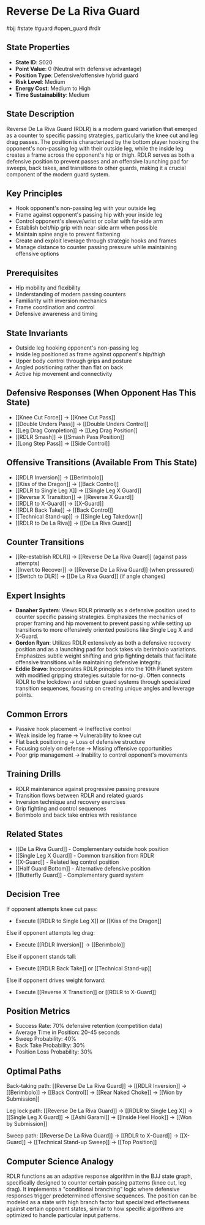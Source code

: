 # Reverse De La Riva Guard
#bjj #state #guard #open_guard #rdlr

## State Properties
- **State ID**: S020
- **Point Value**: 0 (Neutral with defensive advantage)
- **Position Type**: Defensive/offensive hybrid guard
- **Risk Level**: Medium
- **Energy Cost**: Medium to High
- **Time Sustainability**: Medium

## State Description
Reverse De La Riva Guard (RDLR) is a modern guard variation that emerged as a counter to specific passing strategies, particularly the knee cut and leg drag passes. The position is characterized by the bottom player hooking the opponent's non-passing leg with their outside leg, while the inside leg creates a frame across the opponent's hip or thigh. RDLR serves as both a defensive position to prevent passes and an offensive launching pad for sweeps, back takes, and transitions to other guards, making it a crucial component of the modern guard system.

## Key Principles
- Hook opponent's non-passing leg with your outside leg
- Frame against opponent's passing hip with your inside leg
- Control opponent's sleeve/wrist or collar with far-side arm
- Establish belt/hip grip with near-side arm when possible
- Maintain spine angle to prevent flattening
- Create and exploit leverage through strategic hooks and frames
- Manage distance to counter passing pressure while maintaining offensive options

## Prerequisites
- Hip mobility and flexibility
- Understanding of modern passing counters
- Familiarity with inversion mechanics
- Frame coordination and control
- Defensive awareness and timing

## State Invariants
- Outside leg hooking opponent's non-passing leg
- Inside leg positioned as frame against opponent's hip/thigh
- Upper body control through grips and posture
- Angled positioning rather than flat on back
- Active hip movement and connectivity

## Defensive Responses (When Opponent Has This State)
- [[Knee Cut Force]] → [[Knee Cut Pass]]
- [[Double Unders Pass]] → [[Double Unders Control]]
- [[Leg Drag Completion]] → [[Leg Drag Position]]
- [[RDLR Smash]] → [[Smash Pass Position]]
- [[Long Step Pass]] → [[Side Control]]

## Offensive Transitions (Available From This State)
- [[RDLR Inversion]] → [[Berimbolo]]
- [[Kiss of the Dragon]] → [[Back Control]]
- [[RDLR to Single Leg X]] → [[Single Leg X Guard]]
- [[Reverse X Transition]] → [[Reverse X Guard]]
- [[RDLR to X-Guard]] → [[X-Guard]]
- [[RDLR Back Take]] → [[Back Control]]
- [[Technical Stand-up]] → [[Single Leg Takedown]]
- [[RDLR to De La Riva]] → [[De La Riva Guard]]

## Counter Transitions
- [[Re-establish RDLR]] → [[Reverse De La Riva Guard]] (against pass attempts)
- [[Invert to Recover]] → [[Reverse De La Riva Guard]] (when pressured)
- [[Switch to DLR]] → [[De La Riva Guard]] (if angle changes)

## Expert Insights
- **Danaher System**: Views RDLR primarily as a defensive position used to counter specific passing strategies. Emphasizes the mechanics of proper framing and hip movement to prevent passing while setting up transitions to more offensively oriented positions like Single Leg X and X-Guard.
- **Gordon Ryan**: Utilizes RDLR extensively as both a defensive recovery position and as a launching pad for back takes via berimbolo variations. Emphasizes subtle weight shifting and grip fighting details that facilitate offensive transitions while maintaining defensive integrity.
- **Eddie Bravo**: Incorporates RDLR principles into the 10th Planet system with modified gripping strategies suitable for no-gi. Often connects RDLR to the lockdown and rubber guard systems through specialized transition sequences, focusing on creating unique angles and leverage points.

## Common Errors
- Passive hook placement → Ineffective control
- Weak inside leg frame → Vulnerability to knee cut
- Flat back positioning → Loss of defensive structure
- Focusing solely on defense → Missing offensive opportunities
- Poor grip management → Inability to control opponent's movements

## Training Drills
- RDLR maintenance against progressive passing pressure
- Transition flows between RDLR and related guards
- Inversion technique and recovery exercises
- Grip fighting and control sequences
- Berimbolo and back take entries with resistance

## Related States
- [[De La Riva Guard]] - Complementary outside hook position
- [[Single Leg X Guard]] - Common transition from RDLR
- [[X-Guard]] - Related leg control position
- [[Half Guard Bottom]] - Alternative defensive position
- [[Butterfly Guard]] - Complementary guard system

## Decision Tree
If opponent attempts knee cut pass:
- Execute [[RDLR to Single Leg X]] or [[Kiss of the Dragon]]

Else if opponent attempts leg drag:
- Execute [[RDLR Inversion]] → [[Berimbolo]]

Else if opponent stands tall:
- Execute [[RDLR Back Take]] or [[Technical Stand-up]]

Else if opponent drives weight forward:
- Execute [[Reverse X Transition]] or [[RDLR to X-Guard]]

## Position Metrics
- Success Rate: 70% defensive retention (competition data)
- Average Time in Position: 20-45 seconds
- Sweep Probability: 40%
- Back Take Probability: 30%
- Position Loss Probability: 30%

## Optimal Paths
Back-taking path:
[[Reverse De La Riva Guard]] → [[RDLR Inversion]] → [[Berimbolo]] → [[Back Control]] → [[Rear Naked Choke]] → [[Won by Submission]]

Leg lock path:
[[Reverse De La Riva Guard]] → [[RDLR to Single Leg X]] → [[Single Leg X Guard]] → [[Ashi Garami]] → [[Inside Heel Hook]] → [[Won by Submission]]

Sweep path:
[[Reverse De La Riva Guard]] → [[RDLR to X-Guard]] → [[X-Guard]] → [[Technical Stand-up Sweep]] → [[Top Position]]

## Computer Science Analogy
RDLR functions as an adaptive response algorithm in the BJJ state graph, specifically designed to counter certain passing patterns (knee cut, leg drag). It implements a "conditional branching" logic where defensive responses trigger predetermined offensive sequences. The position can be modeled as a state with high branch factor but specialized effectiveness against certain opponent states, similar to how specific algorithms are optimized to handle particular input patterns.
